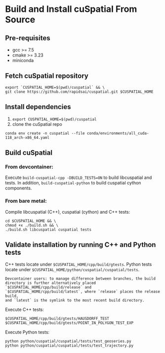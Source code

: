 # Build and Install cuSpatial From Source

## Pre-requisites

- gcc >= 7.5
- cmake >= 3.23
- miniconda

## Fetch cuSpatial repository

```shell
export `CUSPATIAL_HOME=$(pwd)/cuspatial` && \
git clone https://github.com/rapidsai/cuspatial.git $CUSPATIAL_HOME
```
## Install dependencies

1. `export CUSPATIAL_HOME=$(pwd)/cuspatial`
2. clone the cuSpatial repo

```shell
conda env create -n cuspatial --file conda/environments/all_cuda-118_arch-x86_64.yaml
```

## Build cuSpatial

### From devcontainer:

Execute `build-cuspatial-cpp -DBUILD_TESTS=ON` to build libcuspatial and tests.
In addition, `build-cuspatial-python` to build cuspatial cython components.

### From bare metal:

Compile libcuspatial (C++), cuspatial (cython) and C++ tests:
```shell
cd $CUSPATIAL_HOME && \
chmod +x ./build.sh && \
./build.sh libcuspatial cuspatial tests
```

## Validate installation by running C++ and Python tests

C++ tests locate under `$CUSPATIAL_HOME/cpp/build/gtests`. Python tests locate under
`$CUSPATIAL_HOME/python/cuspatial/cuspatial/tests`.

```note
Devcontainer users: to manage difference between branches, the build directory is further alternatively placed
`$CUSPATIAL_HOME/cpp/build/release` and `$CUSPATIAL_HOME/cpp/build/latest`, where `release` places the release build,
and `latest` is the symlink to the most recent build directory.
```

Execute C++ tests:
```shell
$CUSPATIAL_HOME/cpp/build/gtests/HAUSDORFF_TEST
$CUSPATIAL_HOME/cpp/build/gtests/POINT_IN_POLYGON_TEST_EXP
```

Execute Python tests:
```
python python/cuspatial/cuspatial/tests/test_geoseries.py
python python/cuspatial/cuspatial/tests/test_trajectory.py
```
